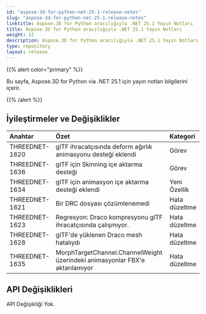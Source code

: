 ```yaml
---
id: "aspose-3d-for-python-net-25-1-release-notes"
slug: "aspose-3d-for-python-net-25-1-release-notes"
linktitle: Aspose.3D for Python aracılığıyla .NET 25.1 Yayın Notları
title: Aspose.3D for Python aracılığıyla .NET 25.1 Yayın Notları
weight: 12
description: Aspose.3D for Python aracılığıyla .NET 25.1 Yayın Notları – en son güncellemeler ve düzeltmeler.
type: repository
layout: release
---
```


{{% alert color="primary" %}}

Bu sayfa, Aspose.3D for Python via .NET 25.1 için yayın notları bilgilerini içerir.

{{% /alert %}}
## **İyileştirmeler ve Değişiklikler**
|**Anahtar**|**Özet**|**Kategori**|
| :- | :- | :- |
| THREEDNET-1620 | glTF ihracatçısında deform ağırlık animasyonu desteği eklendi | Görev |
| THREEDNET-1636 | glTF için Skinning içe aktarma desteği | Görev |
| THREEDNET-1634 | glTF için animasyon içe aktarma desteği eklendi | Yeni Özellik |
| THREEDNET-1621 | Bir DRC dosyası çözümlenemedi | Hata düzeltme |
| THREEDNET-1623 | Regresyon: Draco kompresyonu glTF ihracatçısında çalışmıyor. | Hata düzeltme |
| THREEDNET-1628 | glTF'de yüklenen Draco mesh hatalıydı | Hata düzeltme |
| THREEDNET-1635 | MorphTargetChannel.ChannelWeight üzerindeki animasyonlar FBX'e aktarılamıyor | Hata düzeltme |

## API Değişiklikleri ##

API Değişikliği Yok.